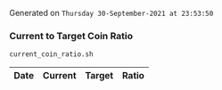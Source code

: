 Generated on `Thursday 30-September-2021 at 23:53:50`

### Current to Target Coin Ratio
`current_coin_ratio.sh`

Date|Current|Target|Ratio
---|---|---|---

